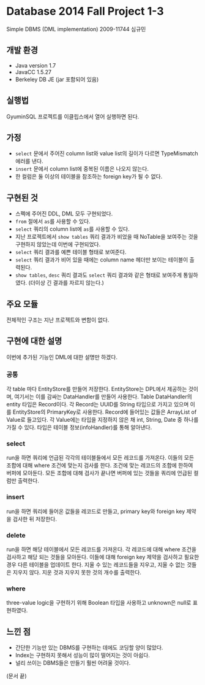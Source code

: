Database 2014 Fall Project 1-3
==============================
Simple DBMS (DML implementation)
2009-11744 심규민

개발 환경
---------
- Java version 1.7
- JavaCC 1.5.27
- Berkeley DB JE (jar 포함되어 있음)

실행법
------
GyuminSQL 프로젝트를 이클립스에서 열어 실행하면 된다.

가정
----
- `select` 문에서 주어진 column list와 value list의 길이가 다르면 TypeMismatch 에러를 낸다.
- `insert` 문에서 column list에 중복된 이름은 나오지 않는다.
- 한 컬럼은 둘 이상의 테이블을 참조하는 foreign key가 될 수 없다.

구현된 것
---------
- 스펙에 주어진 DDL, DML 모두 구현되었다.
- `from` 절에서 `as`를 사용할 수 있다.
- `select` 쿼리의 column list에 `as`를 사용할 수 있다.
- 지난 프로젝트에서 `show tables` 쿼리 결과가 비었을 때 NoTable을 보여주는 것을 구현하지 않았는데 이번에 구현되었다.
- `select` 쿼리 결과를 예쁜 테이블 형태로 보여준다.
- `select` 쿼리 결과가 비어 있을 때에는 column name 헤더만 보이는 테이블이 출력된다.
- `show tables`, `desc` 쿼리 결과도 `select` 쿼리 결과와 같은 형태로 보여주게 통일하였다. (더이상 긴 결과를 자르지 않는다.)

주요 모듈
---------
전체적인 구조는 지난 프로젝트와 변함이 없다.

구현에 대한 설명
----------------
이번에 추가된 기능인 DML에 대한 설명만 하겠다.

### 공통
각 table 마다 EntityStore를 만들어 저장한다. EntityStore는 DPL에서 제공하는 것이며, 여기서는 이를 감싸는 DataHandler를 만들어 사용한다. Table DataHandler의 entity 타입은 Record이다. 각 Record는 UUID를 String 타입으로 가지고 있으며 이를 EntityStore의 PrimaryKey로 사용한다. Record에 들어있는 값들은 ArrayList of Value로 들고있다. 각 Value에는 타입을 지정하지 않은 채 int, String, Date 중 하나를 가질 수 있다. 타입은 테이블 정보(infoHandler)를 통해 알아낸다.

### select
run을 하면 쿼리에 언급된 각각의 테이블들에서 모든 레코드를 가져온다. 이들의 모든 조합에 대해 where 조건에 맞는지 검사를 한다. 조건에 맞는 레코드의 조합에 한하여 버퍼에 모아둔다. 모든 조합에 대해 검사가 끝나면 버퍼에 있는 것들을 쿼리에 언급된 컬럼만 출력한다.

### insert
run을 하면 쿼리에 들어온 값들을 레코드로 만들고, primary key와 foreign key 제약을 검사한 뒤 저장한다.

### delete
run을 하면 해당 테이블에서 모든 레코드를 가져온다. 각 레코드에 대해 where 조건을 검사하고 해당 되는 것들을 모아둔다. 이들에 대해 foreign key 제약을 검사하고 필요한 경우 다른 테이블을 업데이트 한다. 지울 수 있는 레코드들을 지우고, 지울 수 없는 것들은 지우지 않다. 지운 것과 지우지 못한 것의 개수를 출력한다.

### where
three-value logic을 구현하기 위해 Boolean 타입을 사용하고 unknown은 null로 표현하였다.

느낀 점
-------
- 간단한 기능만 있는 DBMS를 구현하는 데에도 코딩할 양이 많았다.
- Index는 구현하지 못해서 성능이 많이 떨어지는 것이 아쉽다.
- 널리 쓰이는 DBMS들은 만들기 훨씬 어려울 것이다.

(문서 끝)
